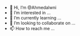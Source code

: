 - 👋 Hi, I’m @Ahmedalwni
- 👀 I’m interested in ...
- 🌱 I’m currently learning ...
- 💞️ I’m looking to collaborate on ...
- 📫 How to reach me ...

<!---
Ahmedalwni/Ahmedalwni is a ✨ special ✨ repository because its `README.md` (this file) appears on your GitHub profile.
You can click the Preview link to take a look at your changes.
--->
